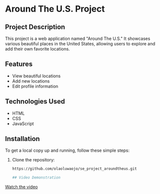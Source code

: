 # Around The U.S. Project

## Project Description

This project is a web application named "Around The U.S." It showcases various beautiful places in the United States, allowing users to explore and add their own favorite locations.

## Features

- View beautiful locations
- Add new locations
- Edit profile information

## Technologies Used

- HTML
- CSS
- JavaScript

## Installation

To get a local copy up and running, follow these simple steps:

1. Clone the repository:
   ```sh
   https://github.com/olaoluwaojo/se_project_aroundtheus.git

   ## Video Demonstration

[Watch the video](https://www.loom.com/share/d9782a739703461a8495437dc7bf6b7e?sid=f03df3bb-c42a-4ae4-b171-16e0a7ecf37b)
